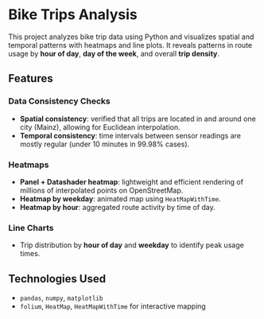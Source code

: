 # Bike Trips Analysis

This project analyzes bike trip data using Python and visualizes spatial and temporal patterns with heatmaps and line plots. 
It reveals patterns in route usage by **hour of day**, **day of the week**, and overall **trip density**.

## Features

### Data Consistency Checks
- **Spatial consistency**: verified that all trips are located in and around one city (Mainz), allowing for Euclidean interpolation.
- **Temporal consistency**: time intervals between sensor readings are mostly regular (under 10 minutes in 99.98% cases).

### Heatmaps
- **Panel + Datashader heatmap**: lightweight and efficient rendering of millions of interpolated points on OpenStreetMap.
- **Heatmap by weekday**: animated map using `HeatMapWithTime`.
- **Heatmap by hour**: aggregated route activity by time of day.

### Line Charts
- Trip distribution by **hour of day** and **weekday** to identify peak usage times.

## Technologies Used

- `pandas`, `numpy`, `matplotlib`
- `folium`, `HeatMap`, `HeatMapWithTime` for interactive mapping
